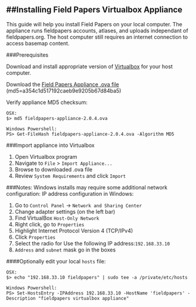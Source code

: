 ##Installing Field Papers Virtualbox Appliance
---

This guide will help you install Field Papers on your local computer.  The appliance runs fieldpapers accounts, atlases, and uploads independant of fieldpapers.org.  The host computer still requires an internet connection to access basemap content.

###Prerequisites

Download and install appropriate version of [Virtualbox](https://www.virtualbox.org/wiki/Downloads) for your host computer.

Download the [Field Papers Appliance .ova file](http://blueraster-outbox.s3.amazonaws.com/fieldpapers-appliance-2.0.4.ova) (md5=a354c1d517192caeb9e9205b67d84ba5)

Verify appliance MD5 checksum: 
	
	OSX:
	$> md5 fieldpapers-appliance-2.0.4.ova

	Windows Powershell:
	PS> Get-FileHash fieldpapers-appliance-2.0.4.ova -Algorithm MD5


###Import appliance into Virtualbox

1. Open Virtualbox program
2. Navigate to `File` > `Import Appliance...`
3. Browse to downloaded .ova file
4. Review `System Requirements` and click `Import`

###Notes:
Windows installs may require some additional network configuration:
IP address configuration in Windows:

1. Go to `Control Panel` -> `Network and Sharing Center`
2. Change adapter settings (on the left bar)
3. Find VirtualBox `Host-Only Network`
4. Right click, go to `Properties`
5. Highlight Internet Protocol Version 4 (TCP/IPv4)
6. Click `Properties`
7. Select the radio for Use the following IP address:`192.168.33.10`
8. `Address` and `subnet` mask go in the boxes

####Optionally edit your local `hosts` file:

	OSX: 
	$> echo "192.168.33.10 fieldpapers" | sudo tee -a /private/etc/hosts

	Windows Powershell: 
	PS> Set-HostsEntry -IPAddress 192.168.33.10 -HostName 'fieldpapers' -Description "fieldpapers virtualbox appliance"

		


